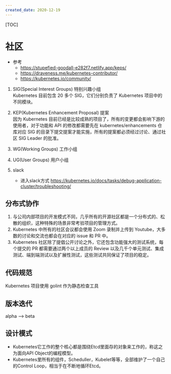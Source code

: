 ```yaml
---
created_date: 2020-12-19
---
```


[TOC]

# 社区
- 参考  
    - https://stupefied-goodall-e282f7.netlify.app/keps/  
    - https://draveness.me/kubernetes-contributor/
    - https://kubernetes.io/community/

1. SIG(Special Interest Groups) 特别兴趣小组  
Kubernetes 目前包含 20 多个 SIG，它们分别负责了 Kubernetes 项目中的不同模块。

2. KEP(Kubernetes Enhancement Proposal) 提案  
因为 Kubernetes 目前已经是比较成熟的项目了，所有的变更都会影响下游的使用者，对于功能和 API 的修改都需要先在 kubernetes/enhancements 仓库对应 SIG 的目录下提交提案才能实施，所有的提案都必须经过讨论、通过社区 SIG Leader 的批准。

4. WG(Working Groups) 工作小组

5. UG(User Groups) 用户小组

6. slack
    - 进入slack方式 https://kubernetes.io/docs/tasks/debug-application-cluster/troubleshooting/
## 分布式协作
1. 与公司内部项目的开发模式不同，几乎所有的开源社区都是一个分布式的、松散的组织，这种特殊的场景非常考验项目的管理方式。
2. Kubernetes 中所有的社区会议都会使用 Zoom 录制并上传到 Youtube，大多数的讨论和交流也都会在对应的 issue 和 PR 中。
3. Kubernetes 社区除了提倡公开讨论之外，它还包含功能强大的测试系统，每个提交的 PR 都需要通过两个以上成员的 Review 以及几千个单元测试、集成测试、端到端测试以及扩展性测试，这些测试共同保证了项目的稳定。

## 代码规范
Kubernetes 项目使用 golint 作为静态检查工具

## 版本迭代
alpha --> beta

## 设计模式
- Kubernetes它工作的整个核心都是围绕Etcd里面存的对象来工作的，称这之为面向API Object的编程模型。
- Kubernetes里所有的组件，Scheduller，Kubelet等等，全部维护了一个自己的Control Loop，相当于在不断地循环Etcd。